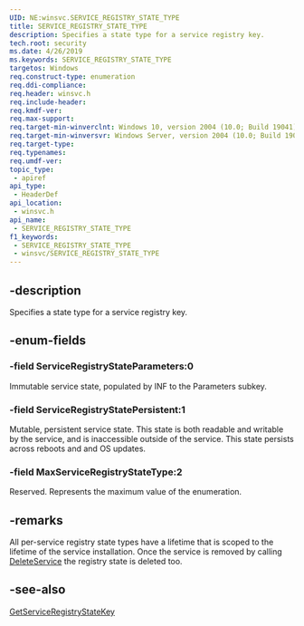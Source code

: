 ```yaml
---
UID: NE:winsvc.SERVICE_REGISTRY_STATE_TYPE
title: SERVICE_REGISTRY_STATE_TYPE
description: Specifies a state type for a service registry key.
tech.root: security
ms.date: 4/26/2019
ms.keywords: SERVICE_REGISTRY_STATE_TYPE
targetos: Windows
req.construct-type: enumeration
req.ddi-compliance: 
req.header: winsvc.h
req.include-header: 
req.kmdf-ver: 
req.max-support: 
req.target-min-winverclnt: Windows 10, version 2004 (10.0; Build 19041)
req.target-min-winversvr: Windows Server, version 2004 (10.0; Build 19041)
req.target-type: 
req.typenames: 
req.umdf-ver: 
topic_type:
 - apiref
api_type:
 - HeaderDef
api_location:
 - winsvc.h
api_name:
 - SERVICE_REGISTRY_STATE_TYPE
f1_keywords:
 - SERVICE_REGISTRY_STATE_TYPE
 - winsvc/SERVICE_REGISTRY_STATE_TYPE
---
```


## -description

Specifies a state type for a service registry key.

## -enum-fields

### -field ServiceRegistryStateParameters:0

Immutable service state, populated by INF to the Parameters subkey.

### -field ServiceRegistryStatePersistent:1

Mutable, persistent service state. This state is both readable and writable by the service, and is inaccessible outside of the service. This state persists across reboots and and OS updates.

### -field MaxServiceRegistryStateType:2

Reserved. Represents the maximum value of the enumeration.

## -remarks

All per-service registry state types have a lifetime that is scoped to the lifetime of the service installation.
Once the service is removed by calling [DeleteService](/windows/win32/api/winsvc/ne-winsvc-DeleteService) the registry state is deleted too.

## -see-also

[GetServiceRegistryStateKey](/windows/win32/api/winsvc/ne-winsvc-getserviceregistrystatekey)

